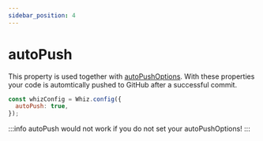 ```yaml
---
sidebar_position: 4
---
```


# autoPush

This property is used together with [autoPushOptions](./autoPushOptions). With these properties your code is automtically pushed to GitHub after a successful commit.


```js
const whizConfig = Whiz.config({
  autoPush: true,
});
```


:::info 
autoPush would not work if you do not set your autoPushOptions!
:::